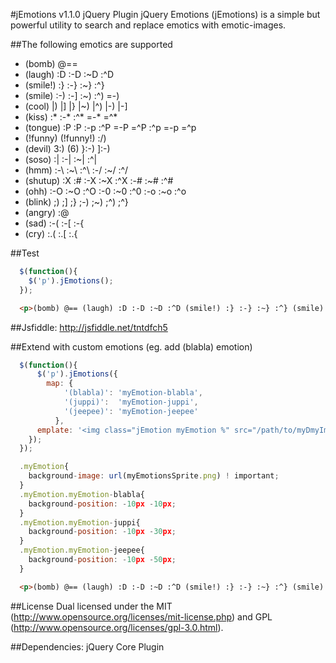 #jEmotions v1.1.0 jQuery Plugin
jQuery Emotions (jEmotions) is a simple but powerful utility to search and replace emotics with emotic-images.

##The following emotics are supported
  * (bomb) @== 
  * (laugh) :D :-D :~D :^D
  * (smile!) :} :-} :~} :^}
  * (smile) :-) :-] :~) :^) =-) 
  * (cool) |) |] |} |~) |^) |-) |-] 
  * (kiss) :* :-* :^* =-* =^* 
  * (tongue) :P :P :-p :^P =-P =^P :^p =-p =^p 
  * (!funny) (!funny!) :/) 
  * (devil) 3:) (6) }:-) ]:-) 
  * (soso) :| :-| :~| :^|
  * (hmm) :-\ :~\ :^\ :-/ :~/ :^/
  * (shutup) :X :# :-X :~X :^X :-# :~# :^#
  * (ohh) :-O :~O :^O :-0 :~0 :^0 :-o :~o :^o
  * (blink) ;) ;] ;} ;-) ;~) ;^) ;^}
  * (angry) :@ 
  * (sad) :-( :-[ :-{
  * (cry) :.( :.[ :.{

##Test
```javascript
  $(function(){
    $('p').jEmotions();
  });
```

```html
  <p>(bomb) @== (laugh) :D :-D :~D :^D (smile!) :} :-} :~} :^} (smile) :-) :-] :~) :^) =-) (cool) |) |] |}  |~) |^) |-) |-] (kiss) :* :-* :^* =-* =^* (tongue) :P :p :-p :^P =-P =^P :^p =-p =^p (!funny) (!funny!) :/) (devil) 3:) (6) }:) ]:) (soso) :| :-| :~| :^| (hmm) :-\ :~\ :^\ :-/ :~/ :^/ (shutup) :X :# :-X :-X :~X :^X :-# :~# :^# (ohh) :-O :~O :^O :-0 :~0 :^0 :-o :~o :^o (blink) ;) ;] ;} ;-) ;~) ;^) ;^} (angry) :@ (sad) :-( :-[ :-{ (cry) :.( :.[ :.{</p>
```

##Jsfiddle:
http://jsfiddle.net/tntdfch5

##Extend with custom emotions (eg. add (blabla) emotion)
```javascript
  $(function(){
      $('p').jEmotions({
        map: { 
            '(blabla)': 'myEmotion-blabla',
            '(juppi)': 	'myEmotion-juppi',
            '(jeepee)': 'myEmotion-jeepee' 
          }, 
      emplate: '<img class="jEmotion myEmotion %" src="/path/to/myDmyImg.gif" />'
    });
  });
```

```javascript
  .myEmotion{
    background-image: url(myEmotionsSprite.png) ! important;
  }
  .myEmotion.myEmotion-blabla{
    background-position: -10px -10px;
  }
  .myEmotion.myEmotion-juppi{
    background-position: -10px -30px;
  }
  .myEmotion.myEmotion-jeepee{
    background-position: -10px -50px;
  }
```

```html
  <p>(bomb) @== (laugh) :D :-D :~D :^D (smile!) :} :-} :~} :^} (smile) :-) :-] :~) :^) =-) (cool) |) |] |}  |~) |^) |-) |-] (kiss) :* :-* :^* =-* =^* (tongue) :P :p :-p :^P =-P =^P :^p =-p =^p (!funny) (!funny!) :/) (devil) 3:) (6) }:) ]:) (soso) :| :-| :~| :^| (hmm) :-\ :~\ :^\ :-/ :~/ :^/ (shutup) :X :# :-X :~X :^X :-# :~# :^# (ohh) :-O :~O :^O :-0 :~0 :^0 :-o :~o :^o (blink) ;)  ;] ;} ;-) ;~) ;^) ;^} (angry) :@  (sad) :-(  :-[ :-{ (cry) :.(  :.[ :.{</p>
```
##License
Dual licensed under the MIT (http://www.opensource.org/licenses/mit-license.php) and GPL (http://www.opensource.org/licenses/gpl-3.0.html).

##Dependencies:
jQuery Core Plugin
